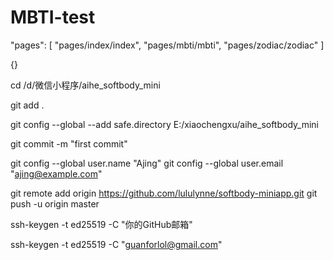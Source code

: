  # MBTI-test

"pages": [
  "pages/index/index",
  "pages/mbti/mbti",
  "pages/zodiac/zodiac"
]

{}

cd /d/微信小程序/aihe_softbody_mini

git add .

git config --global --add safe.directory E:/xiaochengxu/aihe_softbody_mini

git commit -m "first commit"

git config --global user.name "Ajing"
git config --global user.email "ajing@example.com"

git remote add origin https://github.com/lululynne/softbody-miniapp.git
git push -u origin master

ssh-keygen -t ed25519 -C "你的GitHub邮箱"

ssh-keygen -t ed25519 -C "guanforlol@gmail.com"